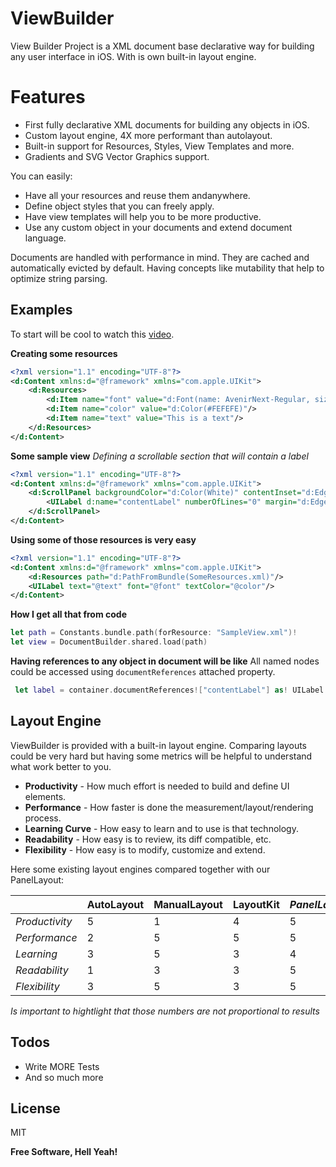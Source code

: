 # ViewBuilder

View Builder Project is a XML document base declarative way for building any user interface in iOS. With is own built-in layout engine. 

# Features

  - First fully declarative XML documents for building any objects in iOS.
  - Custom layout engine, 4X more performant than autolayout.
  - Built-in support for Resources, Styles, View Templates and more.
  - Gradients and SVG Vector Graphics support.

You can easily:
  - Have all your resources and reuse them andanywhere. 
  - Define object styles that you can freely apply.
  - Have view templates will help you to be more productive.
  - Use any custom object in your documents and extend document language. 

Documents are handled with performance in mind. They are cached and automatically evicted by default. Having concepts like mutability that help to optimize string parsing.

## Examples

To start will be cool to watch this [video][demovideo].

**Creating some resources**
```xml
<?xml version="1.1" encoding="UTF-8"?>
<d:Content xmlns:d="@framework" xmlns="com.apple.UIKit">
    <d:Resources>
        <d:Item name="font" value="d:Font(name: AvenirNext-Regular, size:14)"/>
        <d:Item name="color" value="d:Color(#FEFEFE)"/>
        <d:Item name="text" value="This is a text"/>
    </d:Resources>
</d:Content>
```

**Some sample view**
*Defining a scrollable section that will contain a label*
```xml
<?xml version="1.1" encoding="UTF-8"?>
<d:Content xmlns:d="@framework" xmlns="com.apple.UIKit">
    <d:ScrollPanel backgroundColor="d:Color(White)" contentInset="d:EdgeInsets(0)" directionalLockEnabled="true">
        <UILabel d:name="contentLabel" numberOfLines="0" margin="d:EdgeInsets(8)" maximumSize="d:Size(2048, -1)"/>
    </d:ScrollPanel>
</d:Content>
```

**Using some of those resources is very easy**
```xml
<?xml version="1.1" encoding="UTF-8"?>
<d:Content xmlns:d="@framework" xmlns="com.apple.UIKit">
    <d:Resources path="d:PathFromBundle(SomeResources.xml)"/>
    <UILabel text="@text" font="@font" textColor="@color"/>
</d:Content>
```

**How I get all that from code**
```swift
let path = Constants.bundle.path(forResource: "SampleView.xml")!
let view = DocumentBuilder.shared.load(path)
```

**Having references to any object in document will be like**
All named nodes could be accessed using `documentReferences` attached property.
```swift
 let label = container.documentReferences!["contentLabel"] as! UILabel
```

## Layout Engine

ViewBuilder is provided with a built-in layout engine. Comparing layouts could be very hard but having some metrics will be helpful to understand what work better to you.

* **Productivity** - How much effort is needed to build and define UI elements. 
* **Performance** - How faster is done the measurement/layout/rendering process.
* **Learning Curve** - How easy to learn and to use is that technology.
* **Readability** - How easy is to review, its diff compatible, etc.
* **Flexibility** - How easy is to modify, customize and extend.

Here some existing layout engines compared together with our PanelLayout:

|  | AutoLayout | ManualLayout | LayoutKit | *PanelLayout* |
| - | - | - | - | - |
| *Productivity* | 5 | 1 | 4 | 5 |
| *Performance* | 2 | 5 | 5 | 5 |
| *Learning* | 3 | 5 | 3 | 4 |
| *Readability* | 1 | 3 | 3 | 5 |
| *Flexibility* | 3 | 5 | 3 | 5 |

*Is important to hightlight that those numbers are not proportional to results*

## Todos

 - Write MORE Tests
 - And so much more

## License

MIT

**Free Software, Hell Yeah!**

[//]: # (These are reference links used in the body)

   [demovideo]: <https://www.youtube.com/watch?v=n8bfS0tZYJM>
